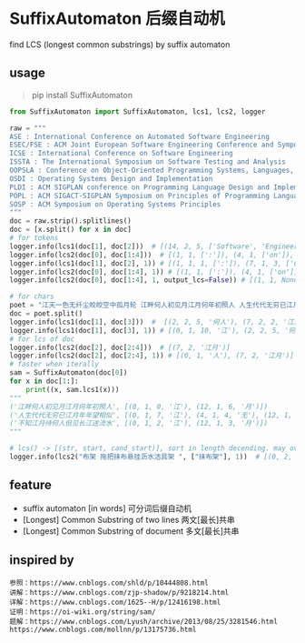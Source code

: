
# SuffixAutomaton 后缀自动机
find LCS (longest common substrings) by suffix automaton 

## usage
> pip install SuffixAutomaton 

```python
from SuffixAutomaton import SuffixAutomaton, lcs1, lcs2, logger

raw = """
ASE : International Conference on Automated Software Engineering
ESEC/FSE : ACM Joint European Software Engineering Conference and Symposium on the Foundations of Software Engineering
ICSE : International Conference on Software Engineering
ISSTA : The International Symposium on Software Testing and Analysis
OOPSLA : Conference on Object-Oriented Programming Systems, Languages, and Applications
OSDI : Operating Systems Design and Implementation
PLDI : ACM SIGPLAN conference on Programming Language Design and Implementation
POPL : ACM SIGACT-SIGPLAN Symposium on Principles of Programming Languages
SOSP : ACM Symposium on Operating Systems Principles
"""
doc = raw.strip().splitlines()
doc = [x.split() for x in doc]
# for tokens
logger.info(lcs1(doc[1], doc[2]))  # [(14, 2, 5, ['Software', 'Engineering'])]
logger.info(lcs2(doc[0], doc[1:4]))  # [(1, 1, [':']), (4, 1, ['on']), (6, 1, ['Software'])]
logger.info(lcs1(doc[1], doc[2], 1)) # [(1, 1, 1, [':']), (7, 1, 3, ['Conference']), (10, 1, 4, ['on']), (14, 2, 5, ['Software', 'Engineering'])]
logger.info(lcs2(doc[0], doc[1:4], 1)) # [(1, 1, [':']), (4, 1, ['on']), (6, 1, ['Software'])]
logger.info(lcs2(doc[0], doc[1:4], 1, output_lcs=False)) # [(1, 1, None), (4, 1, None), (6, 1, None)]

# for chars
poet = "江天一色无纤尘皎皎空中孤月轮 江畔何人初见月江月何年初照人 人生代代无穷已江月年年望相似 不知江月待何人但见长江送流水"
doc = poet.split()   
logger.info(lcs1(doc[1], doc[3]))  #  [(2, 2, 5, '何人'), (7, 2, 2, '江月')]
logger.info(lcs1(doc[1], doc[3], 1)) # [(0, 1, 10, '江'), (2, 2, 5, '何人'), (5, 1, 8, '见'), (7, 2, 2, '江月')]
# for lcs of doc
logger.info(lcs2(doc[2], doc[2:4]))  # [(7, 2, '江月')]
logger.info(lcs2(doc[2], doc[2:4], 1)) # [(0, 1, '人'), (7, 2, '江月')]
# faster when iterally
sam = SuffixAutomaton(doc[0])
for x in doc[1:]:
    print((x, sam.lcs1(x)))
"""
('江畔何人初见月江月何年初照人', [(0, 1, 0, '江'), (12, 1, 6, '月')])
('人生代代无穷已江月年年望相似', [(0, 1, 7, '江'), (4, 1, 4, '无'), (12, 1, 8, '月')])
('不知江月待何人但见长江送流水', [(0, 1, 2, '江'), (12, 1, 3, '月')])
"""

# lcs() -> [(str, start, cand_start)], sort in length decending. may overlap.
logger.info(lcs2("布架 拖把抹布悬挂沥水洁具架 ", ["抹布架"], 1))  # [(0, 2, '布架'), (5, 2, '抹布'), (13, 1, '架')]

```

## feature
* suffix automaton [in words] 可分词后缀自动机
* [Longest] Common Substring of two lines 两文[最长]共串
* [Longest] Common Substring of document 多文[最长]共串


## inspired by 
    参照：https://www.cnblogs.com/shld/p/10444808.html
    讲解：https://www.cnblogs.com/zjp-shadow/p/9218214.html
    详解：https://www.cnblogs.com/1625--H/p/12416198.html
    证明：https://oi-wiki.org/string/sam/
    题解：https://www.cnblogs.com/Lyush/archive/2013/08/25/3281546.html https://www.cnblogs.com/mollnn/p/13175736.html
